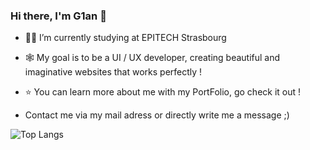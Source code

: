 ### Hi there, I'm G1an 🙂

- 👨‍🎓 I’m currently studying at EPITECH Strasbourg

- 🕸️ My goal is to be a UI / UX developer,
     creating beautiful and imaginative websites that works perfectly !

- ⭐ You can learn more about me with my PortFolio, go check it out !

- Contact me via my mail adress or directly write me a message ;)

![Top Langs](https://github-readme-stats.vercel.app/api/top-langs/?username=G1anC&theme=github_dark)
